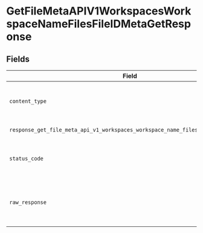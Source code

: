 # GetFileMetaAPIV1WorkspacesWorkspaceNameFilesFileIDMetaGetResponse


## Fields

| Field                                                                                                                                                                                                                                                                                                    | Type                                                                                                                                                                                                                                                                                                     | Required                                                                                                                                                                                                                                                                                                 | Description                                                                                                                                                                                                                                                                                              |
| -------------------------------------------------------------------------------------------------------------------------------------------------------------------------------------------------------------------------------------------------------------------------------------------------------- | -------------------------------------------------------------------------------------------------------------------------------------------------------------------------------------------------------------------------------------------------------------------------------------------------------- | -------------------------------------------------------------------------------------------------------------------------------------------------------------------------------------------------------------------------------------------------------------------------------------------------------- | -------------------------------------------------------------------------------------------------------------------------------------------------------------------------------------------------------------------------------------------------------------------------------------------------------- |
| `content_type`                                                                                                                                                                                                                                                                                           | *str*                                                                                                                                                                                                                                                                                                    | :heavy_check_mark:                                                                                                                                                                                                                                                                                       | HTTP response content type for this operation                                                                                                                                                                                                                                                            |
| `response_get_file_meta_api_v1_workspaces_workspace_name_files_file_id_meta_get`                                                                                                                                                                                                                         | [Optional[operations.GetFileMetaAPIV1WorkspacesWorkspaceNameFilesFileIDMetaGetResponseGetFileMetaAPIV1WorkspacesWorkspaceNameFilesFileIDMetaGet]](../../models/operations/getfilemetaapiv1workspacesworkspacenamefilesfileidmetagetresponsegetfilemetaapiv1workspacesworkspacenamefilesfileidmetaget.md) | :heavy_minus_sign:                                                                                                                                                                                                                                                                                       | Successful Response                                                                                                                                                                                                                                                                                      |
| `status_code`                                                                                                                                                                                                                                                                                            | *int*                                                                                                                                                                                                                                                                                                    | :heavy_check_mark:                                                                                                                                                                                                                                                                                       | HTTP response status code for this operation                                                                                                                                                                                                                                                             |
| `raw_response`                                                                                                                                                                                                                                                                                           | [requests.Response](https://requests.readthedocs.io/en/latest/api/#requests.Response)                                                                                                                                                                                                                    | :heavy_minus_sign:                                                                                                                                                                                                                                                                                       | Raw HTTP response; suitable for custom response parsing                                                                                                                                                                                                                                                  |